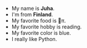 - My name is **Juha**.
- I'm from **Finland**.
- My favorite food is 🍎π.
- My favorite hobby is reading.
- My favorite color is blue.
- I really like Python.